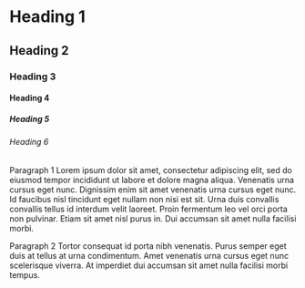 # Heading 1
## Heading 2
### Heading 3 
#### Heading 4
##### Heading 5
###### Heading 6
Paragraph 1
Lorem ipsum dolor sit amet, consectetur adipiscing elit, sed do eiusmod tempor incididunt ut labore et dolore magna aliqua. Venenatis urna cursus eget nunc. Dignissim enim sit amet venenatis urna cursus eget nunc. Id faucibus nisl tincidunt eget nullam non nisi est sit. Urna duis convallis convallis tellus id interdum velit laoreet. Proin fermentum leo vel orci porta non pulvinar. Etiam sit amet nisl purus in. Dui accumsan sit amet nulla facilisi morbi.

Paragraph 2 
Tortor consequat id porta nibh venenatis. Purus semper eget duis at tellus at urna condimentum. Amet venenatis urna cursus eget nunc scelerisque viverra. At imperdiet dui accumsan sit amet nulla facilisi morbi tempus.
